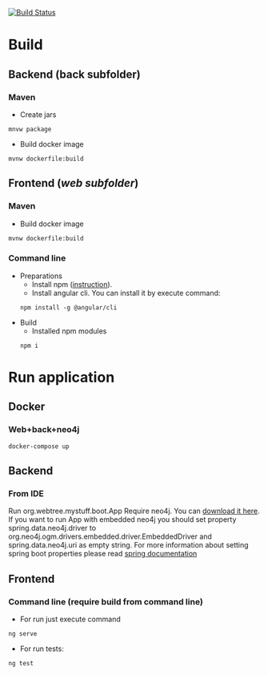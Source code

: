 [![Build Status](https://travis-ci.org/Web-tree/mystuff.svg?branch=master)](https://travis-ci.org/Web-tree/mystuff)

# Build
## Backend (back subfolder)
### Maven
* Create jars
```
mnvw package
```
* Build docker image
```
mvnw dockerfile:build
``` 
## Frontend (*web subfolder*)
### Maven
* Build docker image
```
mvnw dockerfile:build
```
### Command line
* Preparations
    * Install npm ([instruction](https://www.npmjs.com/get-npm)).
    * Install angular cli. You can install it by execute command:
    ```
    npm install -g @angular/cli
    ```
* Build 
    * Installed npm modules
    ```
    npm i
    ```

    
# Run application
## Docker
### Web+back+neo4j
```
docker-compose up
```
## Backend
### From IDE
Run org.webtree.mystuff.boot.App
Require neo4j. You can [download it here](https://neo4j.com/download-center/). 
If you want to run App with embedded neo4j you should set property spring.data.neo4j.driver to org.neo4j.ogm.drivers.embedded.driver.EmbeddedDriver and spring.data.neo4j.uri as empty string. 
For more information about setting spring boot properties please read [spring documentation](https://docs.spring.io/spring-boot/docs/current/reference/html/boot-features-external-config.html)
## Frontend 
### Command line (require build from command line)
* For run just execute command
```
ng serve
```
* For run tests:
```
ng test
```

#
